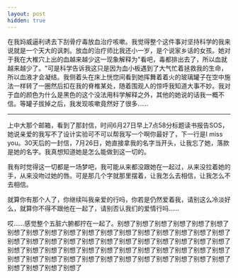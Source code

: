 ```yaml
---
layout: post
hidden: true
---
```

在我妈威逼利诱去下刮骨疗毒放血治疗咳嗽。我觉得整个这件事对坚持科学的我来说就是一个天大的讽刺。放血的治疗师比我还小一岁，是个说家乡话的女孩。她对于我在大椎穴上出的血越来越少这一现象解释为"看吧，毒都排出去了，所以血就越来越少了。"可是科学告诉我这只是因为血小板遇到了大气忙着拯救我的生命，所以血液才会凝结。我侧着头在床上恍惚间看到她挥舞着着火的玻璃罐子在空中施法一样转了一圈然后扣在我的脊椎某处，随着围观人的惊呼我知道大事不妙。我对于血的颜色为什么是黑色的这个没法用科学解释之外，其他的她说的话我一概不信。等罐子拔掉之后，我发现咳嗽竟然好了很多……

* * *

上中大那个邮箱，看到了那封信，时间6月27日早上7点58分标题读书报告SOS，她说亲爱的我写不了设计实验可不可以帮我写一个啊你最好了，下一行是I miss you。30天后的一封信，7月26日，她直接拿我的名字当开头，让我忘了她，落款是她的名字。我真想知道她是怎么能做到这一切的。

我有时觉得这一切都是一场梦吧，我可能从来都没跟她在一起过，从来没拉着她的手，从来没吻过她的唇。可是那几个字就那里摆着，让我怎么去相信，让我怎么不去相信。

就算你有那个人了，你继续叫我亲爱的行吗，你若是仍然爱着我，请别这么冷淡好么，就算你不得不跟他在一起了，请别否认我们的爱情行吗……

哎……感觉整个五脏六腑都拧在一起了。别想了别想了别想了别想了别想了别想了别想了别想了别想了别想了别想了别想了别想了别想了别想了别想了别想了别想了别想了别想了别想了别想了别想了别想了别想了别想了别想了别想了别想了别想了别想了别想了别想了别想了别想了别想了别想了别想了别想了别想了别想了别想了别想了别想了别想了别想了别想了别想了别想了别想了别想了别想了别想了别想了别想了别想了别想了别想了